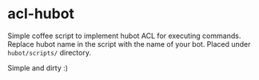 # acl-hubot

Simple coffee script to implement hubot ACL for executing commands. Replace hubot name in the script with the name of your bot.
Placed under `hubot/scripts/` directory.

Simple and dirty :)
